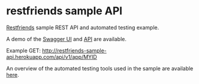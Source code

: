 # restfriends sample API
[Restfriends](https://github.com/BorderTech/restfriends) sample REST API and automated testing example.

A demo of the [Swagger UI](http://restfriends-sample-api.herokuapp.com/launchswagger) and [API](http://restfriends-sample-api.herokuapp.com/api) are available.

Example GET: http://restfriends-sample-api.herokuapp.com/api/v1/app/MYID

An overview of the automated testing tools used in the sample are available [here](https://github.com/BorderTech/restfriends/wiki/Automated-API-Testing---DRAFT).
